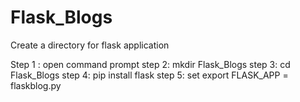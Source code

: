 # Flask_Blogs



Create a directory for flask application

Step 1 : open command prompt 
step 2: mkdir Flask_Blogs
step 3: cd Flask_Blogs
step 4: pip install flask
step 5: set export FLASK_APP = flaskblog.py
